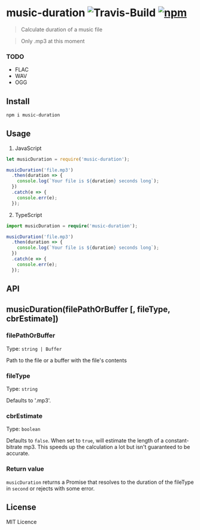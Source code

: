 # music-duration ![Travis-Build](https://travis-ci.org/necraidan/music-duration.svg?branch=master) [![npm](http://img.shields.io/npm/v/github-label-template.svg?maxAge=2592000)](https://www.npmjs.com/package/music-duration)

> Calculate duration of a music file

> Only .mp3 at this moment

### TODO

- FLAC
- WAV
- OGG

## Install

```sh
npm i music-duration
```

## Usage

1. JavaScript

```javascript
let musicDuration = require('music-duration');

musicDuration('file.mp3')
  .then(duration => {
    console.log(`Your file is ${duration} seconds long`);
  })
  .catch(e => {
    console.err(e);
  });
```

2. TypeScript

```typescript
import musicDuration = require('music-duration');

musicDuration('file.mp3')
  .then(duration => {
    console.log(`Your file is ${duration} seconds long`);
  })
  .catch(e => {
    console.err(e);
  });
```

## API

## musicDuration(filePathOrBuffer [, fileType, cbrEstimate])

### filePathOrBuffer

Type: `string | Buffer`

Path to the file or a buffer with the file's contents

### fileType

Type: `string`

Defaults to '.mp3'.

### cbrEstimate

Type: `boolean`

Defaults to `false`. When set to `true`, will estimate the length of a
constant-bitrate mp3. This speeds up the calculation a lot but isn't
guaranteed to be accurate.

### Return value

`musicDuration` returns a Promise that resolves to the duration of the fileType in `second` or rejects with some error.

## License

MIT Licence
